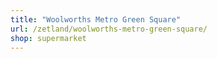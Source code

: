 ```yaml
---
title: "Woolworths Metro Green Square"
url: /zetland/woolworths-metro-green-square/
shop: supermarket
---
```

